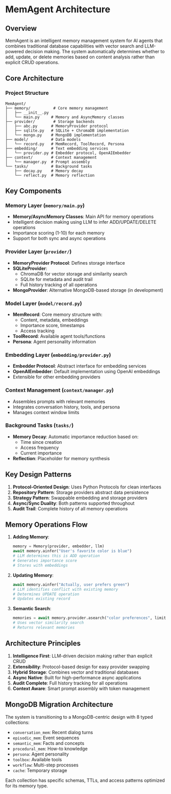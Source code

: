 # MemAgent Architecture

## Overview
MemAgent is an intelligent memory management system for AI agents that combines traditional database capabilities with vector search and LLM-powered decision making. The system automatically determines whether to add, update, or delete memories based on content analysis rather than explicit CRUD operations.

## Core Architecture

### Project Structure
```
MemAgent/
├── memory/          # Core memory management
│   ├── __init__.py
│   └── main.py     # Memory and AsyncMemory classes
├── provider/        # Storage backends
│   ├── abc.py      # MemoryProvider protocol
│   ├── sqlite.py   # SQLite + ChromaDB implementation
│   └── mongo.py    # MongoDB implementation
├── model/          # Data models
│   └── record.py   # MemRecord, ToolRecord, Persona
├── embedding/      # Text embedding services
│   └── provider.py # Embedder protocol, OpenAIEmbedder
├── context/        # Context management
│   └── manager.py  # Prompt assembly
└── tasks/          # Background tasks
    ├── decay.py    # Memory decay
    └── reflect.py  # Memory reflection
```

## Key Components

### Memory Layer (`memory/main.py`)
- **Memory/AsyncMemory Classes**: Main API for memory operations
- Intelligent decision making using LLM to infer ADD/UPDATE/DELETE operations
- Importance scoring (1-10) for each memory
- Support for both sync and async operations

### Provider Layer (`provider/`)
- **MemoryProvider Protocol**: Defines storage interface
- **SQLiteProvider**: 
  - ChromaDB for vector storage and similarity search
  - SQLite for metadata and audit trail
  - Full history tracking of all operations
- **MongoProvider**: Alternative MongoDB-based storage (in development)

### Model Layer (`model/record.py`)
- **MemRecord**: Core memory structure with:
  - Content, metadata, embeddings
  - Importance score, timestamps
  - Access tracking
- **ToolRecord**: Available agent tools/functions
- **Persona**: Agent personality information

### Embedding Layer (`embedding/provider.py`)
- **Embedder Protocol**: Abstract interface for embedding services
- **OpenAIEmbedder**: Default implementation using OpenAI embeddings
- Extensible for other embedding providers

### Context Management (`context/manager.py`)
- Assembles prompts with relevant memories
- Integrates conversation history, tools, and persona
- Manages context window limits

### Background Tasks (`tasks/`)
- **Memory Decay**: Automatic importance reduction based on:
  - Time since creation
  - Access frequency
  - Current importance
- **Reflection**: Placeholder for memory synthesis

## Key Design Patterns

1. **Protocol-Oriented Design**: Uses Python Protocols for clean interfaces
2. **Repository Pattern**: Storage providers abstract data persistence
3. **Strategy Pattern**: Swappable embedding and storage providers
4. **Async/Sync Duality**: Both patterns supported throughout
5. **Audit Trail**: Complete history of all memory operations

## Memory Operations Flow

1. **Adding Memory**:
   ```python
   memory = Memory(provider, embedder, llm)
   await memory.ainfer("User's favorite color is blue")
   # LLM determines this is ADD operation
   # Generates importance score
   # Stores with embeddings
   ```

2. **Updating Memory**:
   ```python
   await memory.ainfer("Actually, user prefers green")
   # LLM identifies conflict with existing memory
   # Determines UPDATE operation
   # Updates existing record
   ```

3. **Semantic Search**:
   ```python
   memories = await memory.provider.asearch("color preferences", limit=5)
   # Uses vector similarity search
   # Returns relevant memories
   ```

## Architecture Principles

1. **Intelligence First**: LLM-driven decision making rather than explicit CRUD
2. **Extensibility**: Protocol-based design for easy provider swapping
3. **Hybrid Storage**: Combines vector and traditional databases
4. **Async Native**: Built for high-performance async applications
5. **Audit Complete**: Full history tracking for all operations
6. **Context Aware**: Smart prompt assembly with token management

## MongoDB Migration Architecture

The system is transitioning to a MongoDB-centric design with 8 typed collections:
- `conversation_mem`: Recent dialog turns
- `episodic_mem`: Event sequences
- `semantic_mem`: Facts and concepts
- `procedural_mem`: How-to knowledge
- `persona`: Agent personality
- `toolbox`: Available tools
- `workflow`: Multi-step processes
- `cache`: Temporary storage

Each collection has specific schemas, TTLs, and access patterns optimized for its memory type.